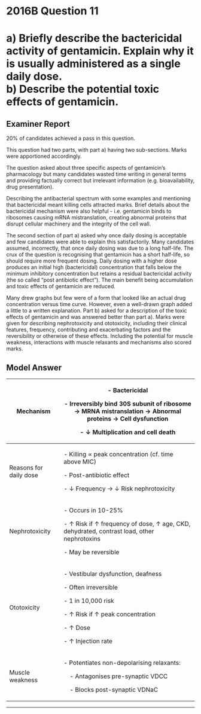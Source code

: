 # 2016B Question 11 
# a) Briefly describe the bactericidal activity of gentamicin. Explain why it is usually administered as a single daily dose. <br>b) Describe the potential toxic effects of gentamicin.



## Examiner Report
20% of candidates achieved a pass in this question.


This question had two parts, with part a) having two sub-sections. Marks were apportioned accordingly.


The question asked about three specific aspects of gentamicin’s pharmacology but many candidates wasted time writing in general terms and providing factually correct but irrelevant information (e.g. bioavailability, drug presentation).


Describing the antibacterial spectrum with some examples and mentioning that bactericidal meant killing cells attracted marks. Brief details about the bactericidal mechanism were also helpful - i.e. gentamicin binds to ribosomes causing mRNA mistranslation, creating abnormal proteins that disrupt cellular machinery and the integrity of the cell wall.


The second section of part a) asked why once daily dosing is acceptable and few candidates were able to explain this satisfactorily. Many candidates assumed, incorrectly, that once daily dosing was due to a long half-life. The crux of the question is recognising that gentamicin has a short half-life, so should require more frequent dosing. Daily dosing with a higher dose produces an initial high (bactericidal) concentration that falls below the minimum inhibitory concentration but retains a residual bactericidal activity (the so called “post antibiotic effect”). The main benefit being accumulation and toxic effects of gentamicin are reduced.


Many drew graphs but few were of a form that looked like an actual drug concentration versus time curve. However, even a well-drawn graph added a little to a written explanation.
Part b) asked for a description of the toxic effects of gentamicin and was answered better than part a). Marks were given for describing nephrotoxicity and ototoxicity, including their clinical features, frequency, contributing and exacerbating factors and the reversibility or otherwise of these effects. Including the potential for muscle weakness, interactions with muscle relaxants and mechanisms also scored marks.

## Model Answer
|Mechanism|<p>- Bactericidal</p><p>- Irreversibly bind 30S subunit of ribosome → MRNA mistranslation → Abnormal proteins → Cell dysfunction</p><p>- ↓ Multiplication and cell death</p>|
| -- | -- |
|Reasons for daily dose|<p>- Killing ∝ peak concentration (cf. time above MIC)</p><p>- Post-antibiotic effect</p><p>- ↓ Frequency → ↓ Risk nephrotoxicity</p>|
|Nephrotoxicity|<p>- Occurs in 10-25%</p><p>- ↑ Risk if ↑ frequency of dose, ↑ age, CKD, dehydrated, contrast load, other nephrotoxins</p><p>- May be reversible</p>|
|Ototoxicity|<p>- Vestibular dysfunction, deafness</p><p>- Often irreversible</p><p>- 1 in 10,000 risk</p><p>- ↑ Risk if ↑ peak concentration</p><p>- ↑ Dose</p><p>- ↑ Injection rate</p>|
|Muscle weakness|<p>- Potentiates non-depolarising relaxants:</p><p>&emsp;- Antagonises pre-synaptic VDCC</p><p>&emsp;- Blocks post-synaptic VDNaC</p>|



--- 

